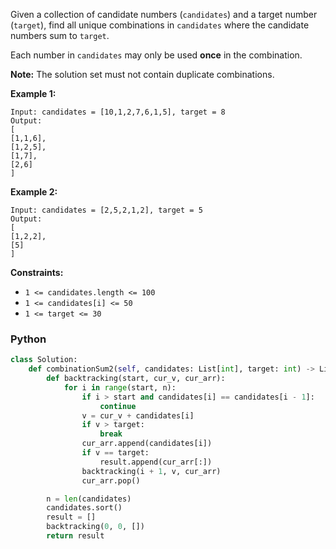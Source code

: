 Given a collection of candidate numbers (`candidates`) and a target number (`target`), find all unique combinations
in  `candidates` where the candidate numbers sum to  `target`.

Each number in  `candidates` may only be used  **once**  in the combination.

**Note:** The solution set must not contain duplicate combinations.

**Example 1:**

```
Input: candidates = [10,1,2,7,6,1,5], target = 8
Output: 
[
[1,1,6],
[1,2,5],
[1,7],
[2,6]
]
```

**Example 2:**

```
Input: candidates = [2,5,2,1,2], target = 5
Output: 
[
[1,2,2],
[5]
]
```

**Constraints:**

- `1 <= candidates.length <= 100`
- `1 <= candidates[i] <= 50`
- `1 <= target <= 30`

### Python

```python
class Solution:
    def combinationSum2(self, candidates: List[int], target: int) -> List[List[int]]:
        def backtracking(start, cur_v, cur_arr):
            for i in range(start, n):
                if i > start and candidates[i] == candidates[i - 1]:
                    continue
                v = cur_v + candidates[i]
                if v > target:
                    break
                cur_arr.append(candidates[i])
                if v == target:
                    result.append(cur_arr[:])
                backtracking(i + 1, v, cur_arr)
                cur_arr.pop()

        n = len(candidates)
        candidates.sort()
        result = []
        backtracking(0, 0, [])
        return result
```
